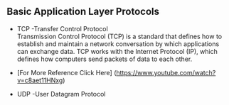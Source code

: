 

## Basic Application Layer Protocols
- TCP -Transfer Control Protocol <br>
Transmission Control Protocol (TCP) is a standard that defines how to establish and maintain a network conversation by which applications can exchange data.
TCP works with the Internet Protocol (IP), which defines how computers send packets of data to each other.<br>
- [For More Reference Click Here] (https://www.youtube.com/watch?v=c8aet11HNxg)



- UDP -User Datagram Protocol

